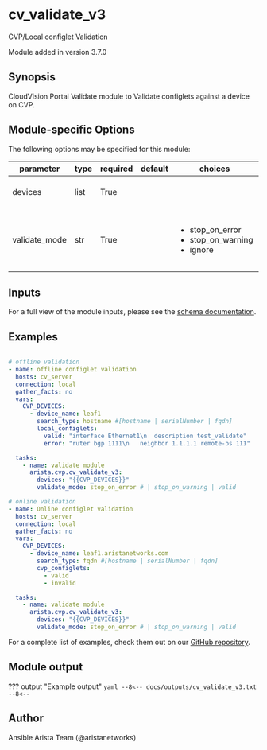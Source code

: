 # cv_validate_v3

CVP/Local configlet Validation

Module added in version 3.7.0
## Synopsis

CloudVision Portal Validate module to Validate configlets against a device on CVP.

## Module-specific Options

The following options may be specified for this module:

| parameter | type | required | default | choices | comments |
| ------------- |-------------| ---------|----------- |--------- |--------- |
| devices  |   list | True  |  | | CVP devices and configlet information. |
| validate_mode  |   str | True  |  | <ul> <li>stop_on_error</li>  <li>stop_on_warning</li>  <li>ignore</li> </ul> | Indicate how cv_validate_v3 should behave on finding errors or warnings. |

## Inputs

For a full view of the module inputs, please see the [schema documentation](../schema/cv_validate_v3.md).

## Examples

```yaml

# offline validation
- name: offline configlet validation
  hosts: cv_server
  connection: local
  gather_facts: no
  vars:
    CVP_DEVICES:
      - device_name: leaf1
        search_type: hostname #[hostname | serialNumber | fqdn]
        local_configlets:
          valid: "interface Ethernet1\n  description test_validate"
          error: "ruter bgp 1111\n   neighbor 1.1.1.1 remote-bs 111"

  tasks:
    - name: validate module
      arista.cvp.cv_validate_v3:
        devices: "{{CVP_DEVICES}}"
        validate_mode: stop_on_error # | stop_on_warning | valid

# online validation
- name: Online configlet validation
  hosts: cv_server
  connection: local
  gather_facts: no
  vars:
    CVP_DEVICES:
      - device_name: leaf1.aristanetworks.com
        search_type: fqdn #[hostname | serialNumber | fqdn]
        cvp_configlets:
          - valid
          - invalid

  tasks:
    - name: validate module
      arista.cvp.cv_validate_v3:
        devices: "{{CVP_DEVICES}}"
        validate_mode: stop_on_error # | stop_on_warning | valid

```

For a complete list of examples, check them out on our [GitHub repository](https://github.com/aristanetworks/ansible-cvp/tree/devel/ansible_collections/arista/cvp/examples).

## Module output

??? output "Example output"
    ```yaml
    --8<--
    docs/outputs/cv_validate_v3.txt
    --8<--
    ```

## Author

Ansible Arista Team (@aristanetworks)

